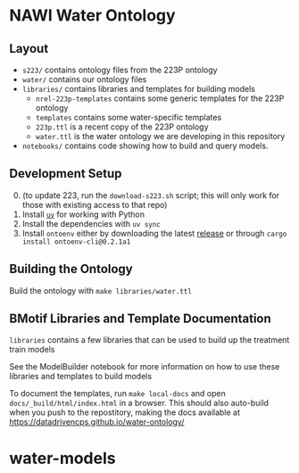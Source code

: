 # NAWI Water Ontology

## Layout

- `s223/` contains ontology files from the 223P ontology
- `water/` contains our ontology files
- `libraries/` contains libraries and templates for building models
    - `nrel-223p-templates` contains some generic templates for the 223P ontology
    - `templates` contains some water-specific templates
    - `223p.ttl` is a recent copy of the 223P ontology
    - `water.ttl` is the water ontology we are developing in this repository
- `notebooks/` contains code showing how to build and query models.

## Development Setup

0. (to update 223, run the `download-s223.sh` script; this will only work for those with existing access to that repo)
1. Install [`uv`](https://github.com/astral-sh/uv?tab=readme-ov-file#installation) for working with Python
2. Install the dependencies with `uv sync`
3. Install `ontoenv` either by downloading the latest [release](https://github.com/gtfierro/ontoenv-rs/releases) or through `cargo install ontoenv-cli@0.2.1a1`

## Building the Ontology

Build the ontology with `make libraries/water.ttl`

## BMotif Libraries and Template Documentation

`libraries` contains a few libraries that can be used to build up the treatment train models

See the ModelBuilder notebook for more information on how to use these libraries and templates to build models

To document the templates, run `make local-docs` and open `docs/_build/html/index.html` in a browser. This should also auto-build when you push to the repostitory, making the docs available at https://datadrivencps.github.io/water-ontology/
# water-models
